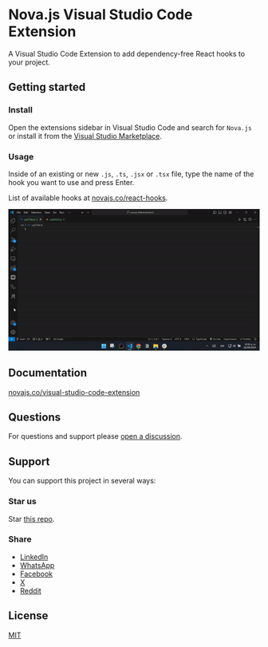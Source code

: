 # Nova.js Visual Studio Code Extension

A Visual Studio Code Extension to add dependency-free React hooks to your project.

## Getting started

### Install

Open the extensions sidebar in Visual Studio Code and search for `Nova.js` or install it from the [Visual Studio Marketplace](https://marketplace.visualstudio.com/items?itemName=novajs.nova-js-vsce).

### Usage

Inside of an existing or new `.js`, `.ts`, `.jsx` or `.tsx` file, type the name of the hook you want to use and press Enter.

List of available hooks at [novajs.co/react-hooks](https://novajs.co/react-hooks).

![Usage](/images/usage.gif)

## Documentation

[novajs.co/visual-studio-code-extension](https://novajs.co/visual-studio-code-extension)

## Questions

For questions and support please [open a discussion](https://github.com/novajslabs/vsce/discussions).

## Support

You can support this project in several ways:

### Star us

Star [this repo](https://github.com/novajslabs/vsce).

### Share

- [LinkedIn](http://www.linkedin.com/shareArticle?mini=true&url=https://novajs.co)
- [WhatsApp](https://api.whatsapp.com/send?text=https://novajs.co)
- [Facebook](https://www.facebook.com/sharer/sharer.php?u=https://novajs.co)
- [X](https://twitter.com/intent/tweet?url=https://novajs.co)
- [Reddit](https://www.reddit.com/submit?url=https://novajs.co)

## License

[MIT](https://github.com/novajslabs/vsce/blob/main/LICENSE)
